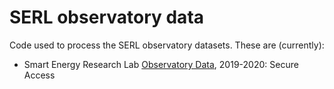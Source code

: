 # SERL observatory data
Code used to process the SERL observatory datasets. These are (currently):

 * Smart Energy Research Lab [Observatory Data](https://beta.ukdataservice.ac.uk/datacatalogue/studies/study?id=8666), 2019-2020: Secure Access 

